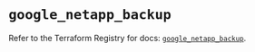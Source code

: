 # `google_netapp_backup`

Refer to the Terraform Registry for docs: [`google_netapp_backup`](https://registry.terraform.io/providers/hashicorp/google/5.45.2/docs/resources/netapp_backup).
